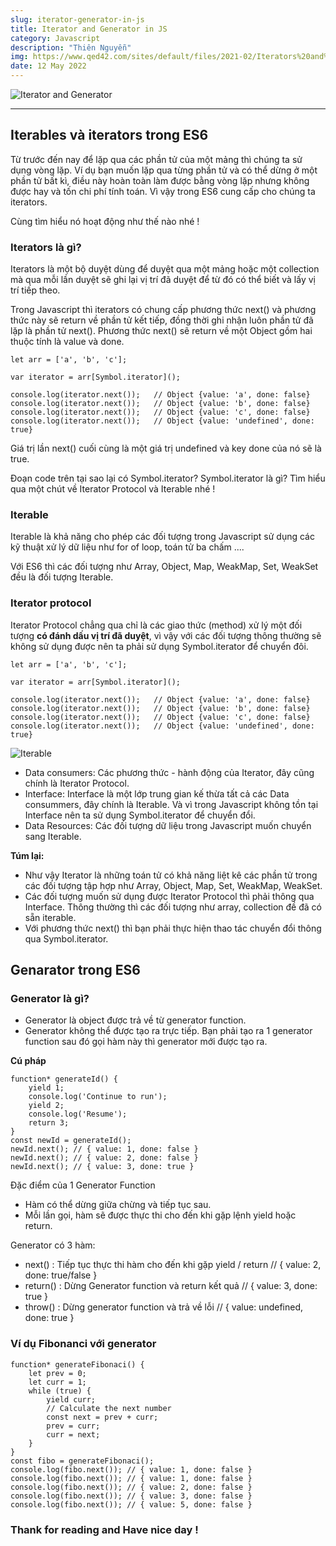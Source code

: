 ```yaml
---
slug: iterator-generator-in-js
title: Iterator and Generator in JS
category: Javascript
description: "Thiên Nguyễn"
img: https://www.qed42.com/sites/default/files/2021-02/Iterators%20and%20Generators%20in%20JavaScript.png
date: 12 May 2022
---
```


![Iterator and Generator](https://www.qed42.com/sites/default/files/2021-02/Iterators%20and%20Generators%20in%20JavaScript.png)

---

## Iterables và iterators trong ES6

Từ trước đến nay để lặp qua các phần tử của một mảng thì chúng ta sử dụng vòng lặp. Ví dụ bạn muốn lặp qua từng phần tử và có thể dừng ở một phần tử bất kì, điều này hoàn toàn làm được bằng vòng lặp nhưng không được hay và tốn chi phí tính toán. Vì vậy trong ES6 cung cấp cho chúng ta iterators.

Cùng tìm hiểu nó hoạt động như thế nào nhé !

### Iterators là gì?

Iterators là một bộ duyệt dùng để duyệt qua một mảng hoặc một collection mà qua mỗi lần duyệt sẽ ghi lại vị trí đã duyệt để từ đó có thể biết và lấy vị trí tiếp theo.

Trong Javascript thì iterators có chung cấp phương thức next() và phương thức này sẽ return về phần tử kết tiếp, đồng thời ghi nhận luôn phần tử đã lặp là phần tử next(). Phương thức next() sẽ return về một Object gồm hai thuộc tính là value và done.

```
let arr = ['a', 'b', 'c'];

var iterator = arr[Symbol.iterator]();

console.log(iterator.next());   // Object {value: 'a', done: false}
console.log(iterator.next());   // Object {value: 'b', done: false}
console.log(iterator.next());   // Object {value: 'c', done: false}
console.log(iterator.next());   // Object {value: 'undefined', done: true}
```

Giá trị lần next() cuối cùng là một giá trị undefined và key done của nó sẽ là true.

Đoạn code trên tại sao lại có Symbol.iterator? Symbol.iterator là gì? Tìm hiểu qua một chút về Iterator Protocol và Iterable nhé !

### Iterable

Iterable là khả năng cho phép các đối tượng trong Javascript sử dụng các kỹ thuật xử lý dữ liệu như for of loop, toán tử ba chấm ....

Với ES6 thì các đối tượng như Array, Object, Map, WeakMap, Set, WeakSet đều là đối tượng Iterable.

### Iterator protocol

Iterator Protocol chẳng qua chỉ là các giao thức (method) xử lý một đối tượng **có đánh dấu vị trí đã duyệt**, vì vậy với các đối tượng thông thường sẽ không sử dụng được nên ta phải sử dụng Symbol.iterator để chuyển đôi.

```
let arr = ['a', 'b', 'c'];

var iterator = arr[Symbol.iterator]();

console.log(iterator.next());   // Object {value: 'a', done: false}
console.log(iterator.next());   // Object {value: 'b', done: false}
console.log(iterator.next());   // Object {value: 'c', done: false}
console.log(iterator.next());   // Object {value: 'undefined', done: true}
```

![Iterable](https://exploringjs.com/es6/images/iteration----consumers_sources.jpg)

- Data consumers: Các phương thức - hành động của Iterator, đây cũng chính là Iterator Protocol.
- Interface: Interface là một lớp trung gian kế thừa tất cả các Data consummers, đây chính là Iterable. Và vì trong Javascript không tồn tại Interface nên ta sử dụng Symbol.iterator để chuyển đổi.
- Data Resources: Các đối tượng dữ liệu trong Javascript muốn chuyển sang Iterable.

**Túm lại:**

- Như vậy Iterator là những toán tử có khả năng liệt kê các phần tử trong các đối tượng tập hợp như Array, Object, Map, Set, WeakMap, WeakSet.
- Các đối tượng muốn sử dụng được Iterator Protocol thì phải thông qua Interface. Thông thường thì các đối tượng như array, collection đề đã có sẵn iterable.
- Với phương thức next() thì bạn phải thực hiện thao tác chuyển đổi thông qua Symbol.iterator.

## Genarator trong ES6

### Generator là gì?

- Generator là object được trả về từ generator function.
- Generator không thể được tạo ra trực tiếp. Bạn phải tạo ra 1 generator function sau đó gọi hàm này thì generator mới được tạo ra.

**Cú pháp**

```
function* generateId() {
	yield 1;
	console.log('Continue to run');
	yield 2;
	console.log('Resume');
	return 3;
}
const newId = generateId();
newId.next(); // { value: 1, done: false }
newId.next(); // { value: 2, done: false }
newId.next(); // { value: 3, done: true }
```

Đặc điểm của 1 Generator Function

- Hàm có thể dừng giữa chừng và tiếp tục sau.
- Mỗi lần gọi, hàm sẽ được thực thi cho đến khi gặp lệnh yield hoặc return.

Generator có 3 hàm:

- next() : Tiếp tục thực thi hàm cho đến khi gặp yield / return // { value: 2, done: true/false }
- return() : Dừng Generator function và return kết quả // { value: 3, done: true }
- throw() : Dừng generator function và trả về lỗi // { value: undefined, done: true }

### Ví dụ Fibonanci với generator

```
function* generateFibonaci() {
	let prev = 0;
	let curr = 1;
	while (true) {
		yield curr;
		// Calculate the next number
		const next = prev + curr;
		prev = curr;
		curr = next;
	}
}
const fibo = generateFibonaci();
console.log(fibo.next()); // { value: 1, done: false }
console.log(fibo.next()); // { value: 1, done: false }
console.log(fibo.next()); // { value: 2, done: false }
console.log(fibo.next()); // { value: 3, done: false }
console.log(fibo.next()); // { value: 5, done: false }
```

### Thank for reading and Have nice day !
